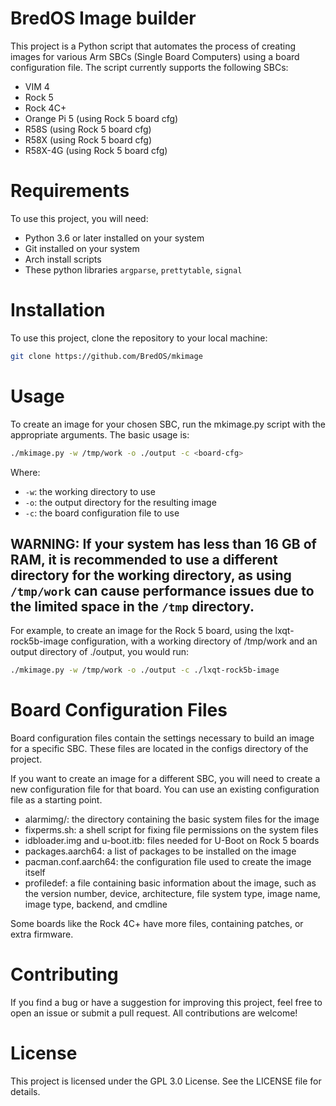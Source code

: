 # BredOS Image builder

This project is a Python script that automates the process of creating images for various Arm SBCs (Single Board Computers) using a board configuration file. The script currently supports the following SBCs:

- VIM 4
- Rock 5
- Rock 4C+
- Orange Pi 5 (using Rock 5 board cfg)
- R58S (using Rock 5 board cfg)
- R58X (using Rock 5 board cfg)
- R58X-4G (using Rock 5 board cfg)

# Requirements

To use this project, you will need:

- Python 3.6 or later installed on your system
- Git installed on your system
- Arch install scripts 
- These python libraries `argparse`, `prettytable`, `signal`
    

# Installation

To use this project, clone the repository to your local machine:

```bash
git clone https://github.com/BredOS/mkimage
```
# Usage

To create an image for your chosen SBC, run the mkimage.py script with the appropriate arguments. The basic usage is:

```bash
./mkimage.py -w /tmp/work -o ./output -c <board-cfg>
```

Where:
- `-w`: the working directory to use
- `-o`: the output directory for the resulting image
- `-c`: the board configuration file to use
    
## **WARNING:** If your system has less than 16 GB of RAM, it is recommended to use a different directory for the working directory, as using `/tmp/work` can cause performance issues due to the limited space in the `/tmp` directory.

For example, to create an image for the Rock 5 board, using the lxqt-rock5b-image configuration, with a working directory of /tmp/work and an output directory of ./output, you would run:

```bash
./mkimage.py -w /tmp/work -o ./output -c ./lxqt-rock5b-image
```

# Board Configuration Files

Board configuration files contain the settings necessary to build an image for a specific SBC. These files are located in the configs directory of the project.

If you want to create an image for a different SBC, you will need to create a new configuration file for that board. You can use an existing configuration file as a starting point.

- alarmimg/: the directory containing the basic system files for the image
- fixperms.sh: a shell script for fixing file permissions on the system files
- idbloader.img and u-boot.itb: files needed for U-Boot on Rock 5 boards
- packages.aarch64: a list of packages to be installed on the image
- pacman.conf.aarch64: the configuration file used to create the image itself
- profiledef: a file containing basic information about the image, such as the version number, device, architecture, file system type, image name, image type, backend, and cmdline

Some boards like the Rock 4C+ have more files, containing patches, or extra firmware.

# Contributing

If you find a bug or have a suggestion for improving this project, feel free to open an issue or submit a pull request. All contributions are welcome!

# License

This project is licensed under the GPL 3.0 License. See the LICENSE file for details.
